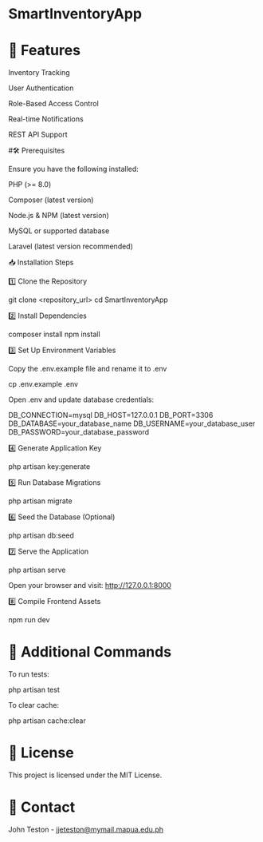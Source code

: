 # SmartInventoryApp

# 🚀 Features

Inventory Tracking

User Authentication

Role-Based Access Control

Real-time Notifications

REST API Support

#🛠 Prerequisites

Ensure you have the following installed:

PHP (>= 8.0)

Composer (latest version)

Node.js & NPM (latest version)

MySQL or supported database

Laravel (latest version recommended)

📥 Installation Steps

1️⃣ Clone the Repository

git clone <repository_url>
cd SmartInventoryApp

2️⃣ Install Dependencies

composer install
npm install

3️⃣ Set Up Environment Variables

Copy the .env.example file and rename it to .env

cp .env.example .env

Open .env and update database credentials:

DB_CONNECTION=mysql
DB_HOST=127.0.0.1
DB_PORT=3306
DB_DATABASE=your_database_name
DB_USERNAME=your_database_user
DB_PASSWORD=your_database_password

4️⃣ Generate Application Key

php artisan key:generate

5️⃣ Run Database Migrations

php artisan migrate

6️⃣ Seed the Database (Optional)

php artisan db:seed

7️⃣ Serve the Application

php artisan serve

Open your browser and visit: http://127.0.0.1:8000

8️⃣ Compile Frontend Assets

npm run dev

# 🔧 Additional Commands

To run tests:

php artisan test

To clear cache:

php artisan cache:clear

# 📜 License

This project is licensed under the MIT License.

# 📧 Contact

John Teston - jjeteston@mymail.mapua.edu.ph

